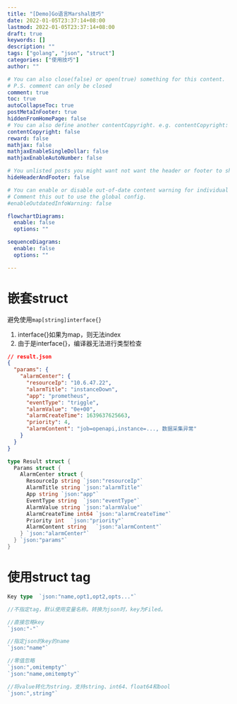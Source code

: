 ```yaml
---
title: "[Demo]Go语言Marshal技巧"
date: 2022-01-05T23:37:14+08:00
lastmod: 2022-01-05T23:37:14+08:00
draft: true
keywords: []
description: ""
tags: ["golang", "json", "struct"]
categories: ["使用技巧"]
author: ""

# You can also close(false) or open(true) something for this content.
# P.S. comment can only be closed
comment: true
toc: true
autoCollapseToc: true
postMetaInFooter: true
hiddenFromHomePage: false
# You can also define another contentCopyright. e.g. contentCopyright: "This is another copyright."
contentCopyright: false
reward: false
mathjax: false
mathjaxEnableSingleDollar: false
mathjaxEnableAutoNumber: false

# You unlisted posts you might want not want the header or footer to show
hideHeaderAndFooter: false

# You can enable or disable out-of-date content warning for individual post.
# Comment this out to use the global config.
#enableOutdatedInfoWarning: false

flowchartDiagrams:
  enable: false
  options: ""

sequenceDiagrams: 
  enable: false
  options: ""

---
```


<!--more-->

# 嵌套struct

避免使用`map[string]interface{}`

1. interface{}如果为map，则无法index
2. 由于是interface{}，编译器无法进行类型检查

```json
// result.json
{
  "params": {
    "alarmCenter": {
      "resourceIp": "10.6.47.22",
      "alarmTitle": "instanceDown",
      "app": "prometheus",
      "eventType": "triggle",
      "alarmValue": "0e+00",
      "alarmCreateTime": 1639637625663,
      "priority": 4,
      "alarmContent": "job=openapi,instance=..., 数据采集异常"
    }
  }
}
```



```go
type Result struct {
  Params struct {
    AlarmCenter struct {
      ResourceIp string `json:"resourceIp"`
      AlarmTitle string	`json:"alarmTitle"`
      App string `json:"app"`
      EventType string	`json:"eventType"`
      AlarmValue string	`json:"alarmValue"`
      AlarmCreateTime int64	`json:"alarmCreateTime"`
      Priority int	`json:"priority"`
      AlarmContent string	`json:"alarmContent"`
    } `json:"alarmCenter"`
  } `json:"params"`
}
```





# 使用struct tag

```go
Key type  `json:"name,opt1,opt2,opts..."`
```

```go
//不指定tag，默认使用变量名称。转换为json时，key为Filed。

//直接忽略key
`json:"-"`

//指定json的key的name
`json:"name"`

//零值忽略
`json:",omitempty"`
`json:"name,omitempty"`

//将value转化为string，支持string、int64、float64和bool
`json:",string"`


```

